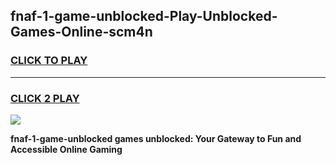 
## fnaf-1-game-unblocked-Play-Unblocked-Games-Online-scm4n
<h3>
<a href="https://premium76.site?title=fnaf-1-game-unblocked&ref=24A">CLICK TO PLAY</a></h3>
<hr>

<h3>
<a href="https://premium76.site?title=fnaf-1-game-unblocked&ref=24A">CLICK 2 PLAY</a>
  
</h3>

<a href="https://premium76.site?title=fnaf-1-game-unblocked&ref=24A"><img src="https://clearcache.store/games.png"></a>


**fnaf-1-game-unblocked games unblocked: Your Gateway to Fun and Accessible Online Gaming**
